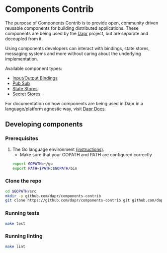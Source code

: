 # Components Contrib

The purpose of Components Contrib is to provide open, community driven reusable components for building distributed applications.
These components are being used by the [Dapr](https://github.com/dapr/dapr) project, but are separate and decoupled from it.

Using components developers can interact with bindings, state stores, messaging systems and more without caring about the underlying implementation.

Available component types:

* [Input/Output Bindings](bindings/Readme.md)
* [Pub Sub](pubsub/Readme.md)
* [State Stores](state/Readme.md)
* [Secret Stores](secretstores/Readme.md)

For documentation on how components are being used in Dapr in a language/platform agnostic way, visit [Dapr Docs](https://github.com/dapr/docs).

## Developing components

### Prerequisites

1. The Go language environment [(instructions)](https://golang.org/doc/install).
   * Make sure that your GOPATH and PATH are configured correctly
   ```bash
   export GOPATH=~/go
   export PATH=$PATH:$GOPATH/bin
   ```

### Clone the repo

```bash
cd $GOPATH/src
mkdir -p github.com/dapr/components-contrib
git clone https://github.com/dapr/components-contrib.git github.com/dapr/components-contrib
```

### Running tests

```bash
make test
```

### Running linting

```bash
make lint
```